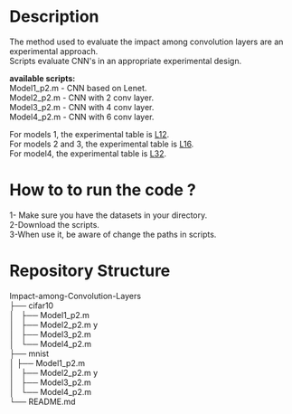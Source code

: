 # Description

The method used to evaluate the impact among convolution layers are an experimental approach.<br />
Scripts evaluate CNN's in an appropriate experimental design.<br />

**available scripts:**<br />
Model1_p2.m - CNN based on Lenet.<br />
Model2_p2.m - CNN with 2 conv layer.<br />
Model3_p2.m - CNN with 4 conv layer.<br />
Model4_p2.m - CNN with 6 conv layer.<br />

For models 1, the experimental table is [L12](https://www.york.ac.uk/depts/maths/tables/l12.gif).<br />
For models 2 and 3, the experimental table is [L16](https://www.york.ac.uk/depts/maths/tables/l16.htm).<br />
For model4, the experimental table is [L32](https://www.york.ac.uk/depts/maths/tables/l32.htm).<br />


# How to to run the code ?

1- Make sure you have the datasets in your directory. <br />
2-Download the scripts.<br />
3-When use it, be aware of change the paths in scripts.<br />

# Repository Structure

Impact-among-Convolution-Layers<br />
├── cifar10<br />
│   ├── Model1_p2.m <br />
│   ├── Model2_p2.m y<br />
│   ├── Model3_p2.m <br />
│   └── Model4_p2.m <br />
├── mnist<br/>
│    ├── Model1_p2.m <br />
│   ├── Model2_p2.m y<br />
│   ├── Model3_p2.m <br />
│   └── Model4_p2.m <br />
└── README.md<br />

